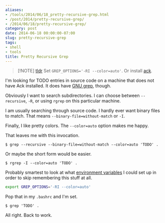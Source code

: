 ```yaml
---
aliases:
- /tools/2014/06/18_pretty-recursive-grep.html
- /post/2014/pretty-recursive-grep/
- /2014/06/18/pretty-recursive-grep/
category: post
date: 2014-06-18 00:00:00-07:00
slug: pretty-recursive-grep
tags:
- shell
- tools
title: Pretty Recursive Grep
---
```



 > 
 > \[!NOTE\] [tldr](../../../card/tldr.md)
 > Set `GREP_OPTIONS='-RI --color=auto'`. Or install [ack](http://beyondgrep.com).

<!--more-->

I'm looking for TODO entries in source code on a machine that does not have Ack installed. It does have [GNU grep](http://www.gnu.org/software/grep/), though.

Obviously I want to search subdirectories. I can choose between `--recursive`, `-R`, or using `rgrep` on this particular machine.

I am usually searching through source code. I hardly ever want binary files to match. That means `--binary-file=without-match`  or `-I`.

Finally, I like pretty colors. The `--color=auto` option makes me happy.

That leaves me with this invocation.

````console
$ grep --recursive --binary-file=without-match --color=auto 'TODO' .
````

Or maybe the short form would be easier.

````console
$ rgrep -I --color=auto 'TODO' .
````

Probably smartest to look at what [environment variables](http://www.gnu.org/software/grep/manual/html_node/Environment-Variables.html) I could set up in order to skip remembering this stuff at all.

````bash
export GREP_OPTIONS='-RI --color=auto'
````

Pop that in my `.bashrc` and I'm set.

````console
$ grep 'TODO' .
````

All right. Back to work.
